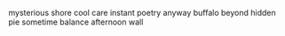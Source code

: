 mysterious shore cool care instant poetry anyway buffalo beyond hidden pie sometime balance afternoon wall